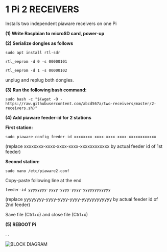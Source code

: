 # 1 Pi 2 RECEIVERS 

Installs two independent piaware receivers on one Pi

**(1) Write Raspbian to microSD card, power-up**

**(2) Serialize dongles as follows**

`sudo apt install rtl-sdr`

`rtl_eeprom -d 0 -s 00000101`

`rtl_eeprom -d 1 -s 00000102`

unplug and replug both dongles.

**(3) Run the following  bash command:**

`sudo bash -c "$(wget -O - https://raw.githubusercontent.com/abcd567a/two-receivers/master/2-receivers.sh)"`

**(4) Add piaware feeder-id for 2 stations**

**First station:** 

`sudo piaware-config feeder-id xxxxxxxx-xxxx-xxxx-xxxx-xxxxxxxxxxxx`

(replace xxxxxxxx-xxxx-xxxx-xxxx-xxxxxxxxxxxx by actual feeder id of 1st feeder)

**Second station:**

`sudo nano /etc/piaware2.conf`

Copy-paste following line at the end

`feeder-id yyyyyyyy-yyyy-yyyy-yyyy-yyyyyyyyyyyy`

(replace yyyyyyyy-yyyy-yyyy-yyyy-yyyyyyyyyyyy by actual feeder id of 2nd feeder)

Save file (Ctrl+o) and close file (Ctrl+x)

**(5) REBOOT Pi**

.
.

![BLOCK DIAGRAM](https://i.postimg.cc/FFW27Smf/1-Pi-2-Receivers-c.png)



